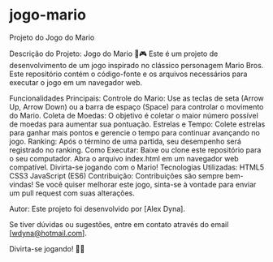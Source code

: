 # jogo-mario
 Projeto do Jogo do Mario

Descrição do Projeto: Jogo do Mario 🍄🎮
Este é um projeto de desenvolvimento de um jogo inspirado no clássico personagem Mario Bros. Este repositório contém o código-fonte e os arquivos necessários para executar o jogo em um navegador web.

Funcionalidades Principais:
Controle do Mario: Use as teclas de seta (Arrow Up, Arrow Down) ou a barra de espaço (Space) para controlar o movimento do Mario.
Coleta de Moedas: O objetivo é coletar o maior número possível de moedas para aumentar sua pontuação.
Estrelas e Tempo: Colete estrelas para ganhar mais pontos e gerencie o tempo para continuar avançando no jogo.
Ranking: Após o término de uma partida, seu desempenho será registrado no ranking.
Como Executar:
Baixe ou clone este repositório para o seu computador.
Abra o arquivo index.html em um navegador web compatível.
Divirta-se jogando com o Mario!
Tecnologias Utilizadas:
HTML5
CSS3
JavaScript (ES6)
Contribuição:
Contribuições são sempre bem-vindas! Se você quiser melhorar este jogo, sinta-se à vontade para enviar um pull request com suas alterações.

Autor:
Este projeto foi desenvolvido por [Alex Dyna].

Se tiver dúvidas ou sugestões, entre em contato através do email [wdyna@hotmail.com].

Divirta-se jogando! 🎉🍄
